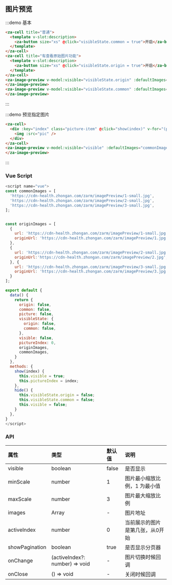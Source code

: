 ## 图片预览

:::demo 基本

```html
<za-cell title="普通">
  <template v-slot:description>
    <za-button size="xs" @click="visibleState.common = true">开启</za-button>
  </template>
</za-cell>
<za-cell title="有查看原始图片功能">
  <template v-slot:description>
    <za-button size="xs" @click="visibleState.origin = true">开启</za-button>
  </template>
</za-cell>
<za-image-preview v-model:visible="visibleState.origin" :defaultImages="originImages" @close="hide"  :maxScale="5" >
</za-image-preview> 
<za-image-preview v-model:visible="visibleState.common" :defaultImages="commonImages" @close="hide" :maxScale="10" >
</za-image-preview> 
```

:::

:::demo 预览指定图片

```html
<za-cell>
  <div :key="index" class="picture-item" @click="show(index)" v-for="(pic, index) in commonImages">
    <img :src="pic" />
  </div>
</za-cell>
<za-image-preview v-model:visible="visible" :defaultImages="commonImages" @close="hide" :activeIndex="pictureIndex" >
</za-image-preview> 
```

:::


### Vue Script

```javascript
<script name="vue">
const commonImages = [
  'https://cdn-health.zhongan.com/zarm/imagePreview/1-small.jpg',
  'https://cdn-health.zhongan.com/zarm/imagePreview/2-small.jpg',
  'https://cdn-health.zhongan.com/zarm/imagePreview/3-small.jpg',
];


const originImages = [
  {
    url: 'https://cdn-health.zhongan.com/zarm/imagePreview/1-small.jpg',
    originUrl: 'https://cdn-health.zhongan.com/zarm/imagePreview/1.jpg'
  },
  {
    url: 'https://cdn-health.zhongan.com/zarm/imagePreview/2-small.jpg',
    originUrl:'https://cdn-health.zhongan.com/zarm/imagePreview/2.jpg',
  }, {
    url: 'https://cdn-health.zhongan.com/zarm/imagePreview/3-small.jpg',
    originUrl: 'https://cdn-health.zhongan.com/zarm/imagePreview/3.jpg',
  }
];

export default {
  data() {
    return {
      origin: false,
      common: false,
      picture: false,
      visibleState: {
        origin: false,
        common: false,
      },
      visible: false,
      pictureIndex: 0,
      originImages,
      commonImages,
    }
  },
  methods: {
    show(index) {
      this.visible = true;
      this.pictureIndex = index;
    },
    hide() {
      this.visibleState.origin = false;
      this.visibleState.common = false;
      this.visible = false;
    }
  },
}
</script>
```

### API

| 属性 | 类型 | 默认值 | 说明 |
| :--- | :--- | :--- | :--- |
| visible | boolean | false | 是否显示 |
| minScale | number | 1 | 图片最小缩放比例，1 为最小值 |
| maxScale | number | 3 | 图片最大缩放比例 |
| images | Array| - | 图片地址 |
| activeIndex | number | 0 | 当前展示的图片是第几张，从0开始 |
| showPagination | boolean | true | 是否显示分页器 |
| onChange | (activeIndex?: number) => void | - | 图片切换时候回调 |
| onClose | () => void | - | 关闭时候回调 |

